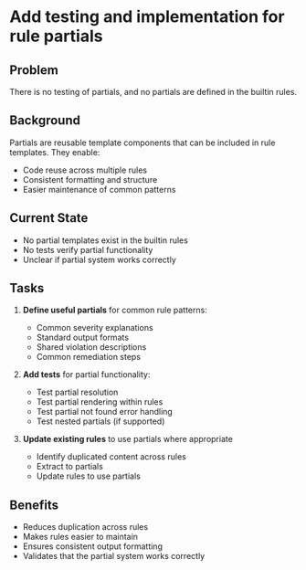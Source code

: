 # Add testing and implementation for rule partials

## Problem
There is no testing of partials, and no partials are defined in the builtin rules.

## Background
Partials are reusable template components that can be included in rule templates. They enable:
- Code reuse across multiple rules
- Consistent formatting and structure
- Easier maintenance of common patterns

## Current State
- No partial templates exist in the builtin rules
- No tests verify partial functionality
- Unclear if partial system works correctly

## Tasks
1. **Define useful partials** for common rule patterns:
   - Common severity explanations
   - Standard output formats
   - Shared violation descriptions
   - Common remediation steps

2. **Add tests** for partial functionality:
   - Test partial resolution
   - Test partial rendering within rules
   - Test partial not found error handling
   - Test nested partials (if supported)

3. **Update existing rules** to use partials where appropriate
   - Identify duplicated content across rules
   - Extract to partials
   - Update rules to use partials

## Benefits
- Reduces duplication across rules
- Makes rules easier to maintain
- Ensures consistent output formatting
- Validates that the partial system works correctly
